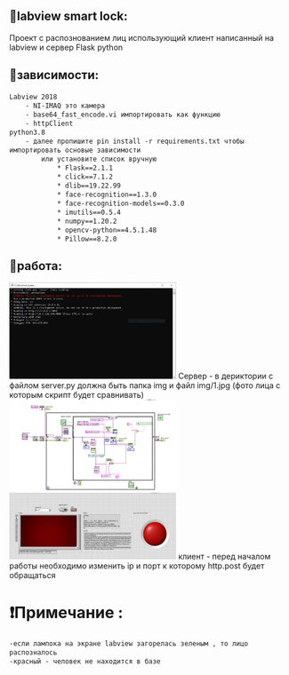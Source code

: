 

## 🍪labview smart lock:
 Проект с распознованием лиц использующий клиент написанный на labview и сервер Flask python


## 🍪зависимости: 
    Labview 2018
        - NI-IMAQ это камера 
        - base64_fast_encode.vi импортировать как функцию
        - httpClient
    python3.8
        - далее пропишите pin install -r requirements.txt чтобы импортировать основые зависимости
            или установите список вручную 
                * Flask==2.1.1
                * click==7.1.2
                * dlib==19.22.99
                * face-recognition==1.3.0
                * face-recognition-models==0.3.0
                * imutils==0.5.4
                * numpy==1.20.2
                * opencv-python==4.5.1.48
                * Pillow==8.2.0




## 🍪работа:
<img src="server.PNG" alt="poc" style="max-width:300px" />
    Сервер - в дериктории с файлом server.py должна быть папка img 
    и файл img/1.jpg (фото лица с которым скрипт будет сравнивать)
<img src="client1.jpg" alt="poc" style="max-width:300px" />
<img src="client2.jpg" alt="poc" style="max-width:300px" />
    клиент - перед началом работы необходимо изменить ip и порт 
    к которому http.post будет обращаться



# ❗Примечание :
    -если лампока на экране labview загорелась зеленым , то лицо распозналось 
    -красный - человек не находится в базе


